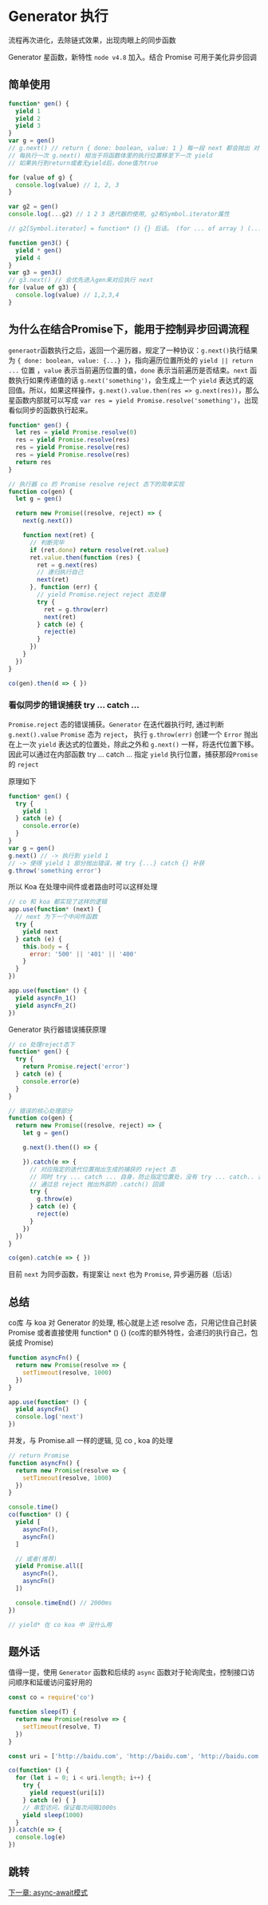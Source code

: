 # Generator 执行

流程再次进化，去除链式效果，出现肉眼上的同步函数

Generator 星函数，新特性 `node v4.8` 加入。结合 Promise 可用于美化异步回调

## 简单使用

```js
function* gen() {
  yield 1
  yield 2
  yield 3
}
var g = gen()
// g.next() // return { done: boolean, value: 1 } 每一段 next 都会抛出 对应 yield 语法里的值
// 每执行一次 g.next() 相当于将函数体里的执行位置移至下一次 yield
// 如果执行到return或者无yield后，done值为true

for (value of g) {
  console.log(value) // 1, 2, 3
}

var g2 = gen()
console.log(...g2) // 1 2 3 迭代器的使用, g2有Symbol.iterator属性

// g2[Symbol.iterator] = function* () {} 后话。 (for ... of array ) (...array) 对于 js 数组对象可以实现数组遍历，因为数组对象实现了Symbol.iterator属性 Array.prototype[@@iterator]

function gen3() {
  yield * gen()
  yield 4
}
var g3 = gen3()
// g3.next() // 会优先进入gen来对应执行 next
for (value of g3) {
  console.log(value) // 1,2,3,4
}
```

## 为什么在结合Promise下，能用于控制异步回调流程

`generaotr`函数执行之后，返回一个遍历器，规定了一种协议：`g.next()`执行结果为 `{ done: boolean, value: {...} }`，指向遍历位置所处的 `yield || return ...` 位置 ，`value` 表示当前遍历位置的值，`done` 表示当前遍历是否结束。`next` 函数执行如果传递值的话 `g.next('something')`，会生成上一个 `yield` 表达式的返回值。所以，如果这样操作，`g.next().value.then(res => g.next(res))`，那么星函数内部就可以写成 `var res = yield Promise.resolve('something')`，出现看似同步的函数执行起来。

```js
function* gen() {
  let res = yield Promise.resolve(0)
  res = yield Promise.resolve(res)
  res = yield Promise.resolve(res)
  res = yield Promise.resolve(res)
  return res
}

// 执行器 co 的 Promise resolve reject 态下的简单实现
function co(gen) {
  let g = gen()

  return new Promise((resolve, reject) => {
    next(g.next())

    function next(ret) {
      // 判断完毕
      if (ret.done) return resolve(ret.value)
      ret.value.then(function (res) {
        ret = g.next(res)
        // 递归执行自己
        next(ret)
      }, function (err) {
        // yield Promise.reject reject 态处理
        try {
          ret = g.throw(err)
          next(ret)
        } catch (e) {
          reject(e)
        }
      })
    }
  })
}

co(gen).then(d => { })
```


### 看似同步的错误捕获 try ... catch ...

`Promise.reject` 态的错误捕获。`Generator` 在迭代器执行时, 通过判断 `g.next().value` `Promise` 态为 `reject`， 执行 `g.throw(err)` 创建一个 `Error` 抛出在上一次 `yield` 表达式的位置处，除此之外和 `g.next()` 一样，将迭代位置下移。因此可以通过在内部函数 try ... catch ... 指定 `yield` 执行位置，捕获那段`Promise` 的 `reject`

原理如下

```js
function* gen() {
  try {
    yield 1
  } catch (e) {
    console.error(e)
  }
}
var g = gen()
g.next() // -> 执行到 yield 1
// -> 使得 yield 1 部分抛出错误，被 try {...} catch {} 补获
g.throw('something error')
```

所以 Koa 在处理中间件或者路由时可以这样处理

```js
// co 和 koa 都实现了这样的逻辑
app.use(function* (next) {
  // next 为下一个中间件函数
  try {
    yield next
  } catch (e) {
    this.body = {
      error: '500' || '401' || '400'
    }
  }
})

app.use(function* () {
  yield asyncFn_1()
  yield asyncFn_2()
})
```

Generator 执行器错误捕获原理

```js
// co 处理reject态下
function* gen() {
  try {
    return Promise.reject('error')
  } catch (e) {
    console.error(e)
  }
}

// 错误的核心处理部分
function co(gen) {
  return new Promise((resolve, reject) => {
    let g = gen()

    g.next().then(() => {

    }).catch(e => {
      // 对应指定的迭代位置抛出生成的捕获的 reject 态
      // 同时 try ... catch ... 自身，防止指定位置处，没有 try ... catch.. 捕获，自身捕获
      // 通过总 reject 抛出外部的 .catch() 回调
      try {
        g.throw(e)
      } catch (e) {
        reject(e)
      }
    })
  })
}

co(gen).catch(e => { })
```

目前 `next` 为同步函数，有提案让 `next` 也为 `Promise`, 异步遍历器（后话）

## 总结

co库 与 koa 对 Generator 的处理, 核心就是上述 resolve 态，只用记住自己封装 Promise 或者直接使用 function* () {} (co库的额外特性，会递归的执行自己，包装成 Promise)

```js
function asyncFn() {
  return new Promise(resolve => {
    setTimeout(resolve, 1000)
  })
}

app.use(function* () {
  yield asyncFn()
  console.log('next')
})
```

并发，与 Promise.all 一样的逻辑, 见 co , koa 的处理

```js
// return Promise
function asyncFn() {
  return new Promise(resolve => {
    setTimeout(resolve, 1000)
  })
}

console.time()
co(function* () {
  yield [
    asyncFn(),
    asyncFn()
  ]

  // 或者(推荐)
  yield Promise.all([
    asyncFn(),
    asyncFn()
  ])

  console.timeEnd() // 2000ms
})

// yield* 在 co koa 中 没什么用
```

## 题外话

值得一提，使用 `Generator` 函数和后续的 `async` 函数对于轮询爬虫，控制接口访问顺序和延缓访问蛮好用的

```js
const co = require('co')

function sleep(T) {
  return new Promise(resolve => {
    setTimeout(resolve, T)
  })
}

const uri = ['http://baidu.com', 'http://baidu.com', 'http://baidu.com']

co(function* () {
  for (let i = 0; i < uri.length; i++) {
    try {
      yield request(uri[i])
    } catch (e) { }
    // 串型访问，保证每次间隔1000s
    yield sleep(1000)
  }
}).catch(e => {
  console.log(e)
})
```

## 跳转

[下一章: async-await模式](async-await模式.md)
